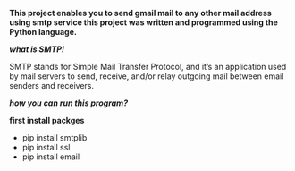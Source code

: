 **This project enables you to send gmail mail to any other mail address using smtp service this project was written and programmed using the Python language.**

***what is SMTP!***

SMTP stands for Simple Mail Transfer Protocol, and it’s an application used by mail servers to send, receive, and/or relay outgoing mail between email senders and receivers.

***how you can run this program?***

**first install packges**
* pip install smtplib
* pip install ssl 
* pip install email

